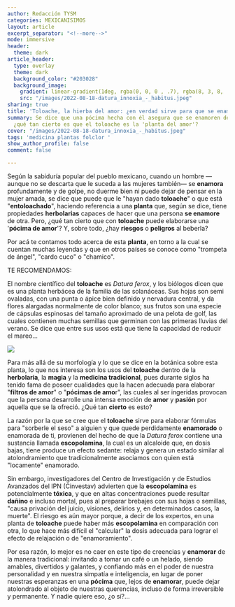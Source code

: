 ```yaml
---
author: Redacción TYSM
categories: MEXICANISIMOS
layout: article
excerpt_separator: "<!--more-->"
mode: immersive
header:
  theme: dark
article_header:
  type: overlay
  theme: dark
  background_color: "#203028"
  background_image:
    gradient: linear-gradient(1deg, rgba(0, 0, 0 , .7), rgba(8, 3, 8, .9))
    src: "/images/2022-08-18-datura_innoxia_-_habitus.jpeg"
sharing: true
title: 'Toloache, la hierba del amor: ¿en verdad sirve para que se enamoren de ti?'
summary: Se dice que una pócima hecha con él asegura que se enamoren de ti, pero,
  ¿qué tan cierto es que el toloache es la 'planta del amor'?
cover: "/images/2022-08-18-datura_innoxia_-_habitus.jpeg"
tags: 'medicina plantas folclor '
show_author_profile: false
comment: false

---
```

Según la sabiduría popular del pueblo mexicano, cuando un hombre —aunque no se descarta que le suceda a las mujeres también— se **enamora** profundamente y de golpe, no duerme bien ni puede dejar de pensar en la mujer amada, se dice que puede que le "hayan dado **toloache**" o que está "**entoloachado**", haciendo referencia a una **planta** que, según se dice, tiene propiedades **herbolarias** capaces de hacer que una persona **se enamore** de otra. Pero, ¿qué tan cierto que con **toloache** puede elaborarse una '**pócima de amor**'? Y, sobre todo, ¿hay **riesgos** o **peligros** al beberla?

Por acá te contamos todo acerca de esta **planta**, en torno a la cual se cuentan muchas leyendas y que en otros países se conoce como "trompeta de ángel", "cardo cuco" o "chamico".

TE RECOMENDAMOS:

El nombre científico del **toloache** es _Datura ferox_, y los biólogos dicen que es una planta herbácea de la familia de las solanáceas. Sus hojas son semi ovaladas, con una punta o ápice bien definido y nervadura central, y da flores alargadas normalmente de color blanco; sus frutos son una especie de cápsulas espinosas del tamaño aproximado de una pelota de golf, las cuales contienen muchas semillas que germinan con las primeras lluvias del verano. Se dice que entre sus usos está que tiene la capacidad de reducir el mareo…

![](https://upload.wikimedia.org/wikipedia/commons/9/9c/Datura_feroz_%288706452554%29.jpg)

Para más allá de su morfología y lo que se dice en la botánica sobre esta planta, lo que nos interesa son los usos del **toloache** dentro de la **herbolaria**, la **magia** y la **medicina tradicional**, pues durante siglos ha tenido fama de poseer cualidades que la hacen adecuada para elaborar "**filtros de amor**" o "**pócimas de amo**r", las cuales al ser ingeridas provocan que la persona desarrolle una intensa emoción de **amor** y **pasión** por aquella que se la ofreció. ¿Qué tan **cierto** es esto?

La razón por la que se cree que el **toloache** sirve para elaborar fórmulas para "sorberle el seso" a alguien y que quede perdidamente **enamorado** o enamorada de ti, provienen del hecho de que la _Datura ferox_ contiene una sustancia llamada **escopolamina**, la cual es un alcaloide que, en dosis bajas, tiene produce un efecto sedante: relaja y genera un estado similar al atolondramiento que tradicionalmente asociamos con quien está "locamente" enamorado. 

Sin embargo, investigadores del Centro de Investigación y de Estudios Avanzados del IPN (Cinvestav) advierten que la **escopolamina** es potencialmente **tóxica**, y que en altas concentraciones puede resultar **dañino** e incluso mortal, pues al preparar brebajes con sus hojas o semillas, "causa privación del juicio, visiones, delirios y, en determinados casos, la muerte". El riesgo es aún mayor porque, a decir de los expertos, en una planta de **toloache** puede haber más **escopolamina** en comparación con otra, lo que hace más difícil el "calcular" la dosis adecuada para lograr el efecto de relajación o de "enamoramiento".

Por esa razón, lo mejor es no caer en este tipo de creencias y **enamorar** de la manera tradicional: invitando a tomar un café o un helado, siendo amables, divertidos y galantes, y confiando más en el poder de nuestra personalidad y en nuestra simpatía e inteligencia, en lugar de poner nuestras esperanzas en una **pócima** que, lejos de **enamorar**, puede dejar atolondrado al objeto de nuestras querencias, incluso de forma irreversible y permanente. Y nadie quiere eso, ¿o sí?…